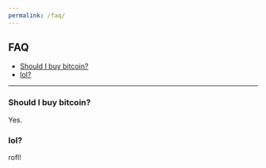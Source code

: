```yaml
---
permalink: /faq/
---
```


## FAQ
- [Should I buy bitcoin?](#should-i-buy-bitcoin)
- [lol?](#lol)

<p><hr></p>

### Should I buy bitcoin?
Yes.

### lol?
rofl!
